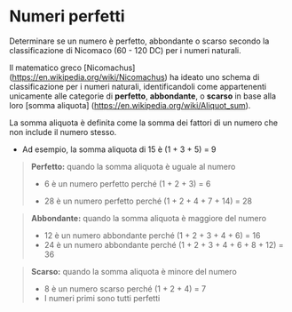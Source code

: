 # Numeri perfetti

Determinare se un numero è perfetto, abbondante o scarso secondo la classificazione di Nicomaco (60 - 120 DC) per i numeri naturali.

Il matematico greco [Nicomachus] (https://en.wikipedia.org/wiki/Nicomachus) ha ideato uno schema di classificazione per i numeri naturali, identificandoli come appartenenti unicamente alle categorie di **perfetto**, **abbondante**, o **scarso** in base alla loro [somma aliquota] (https://en.wikipedia.org/wiki/Aliquot_sum). 

La somma aliquota è definita come la somma dei fattori di un numero che non include il numero stesso. 

- Ad esempio, la somma aliquota di 15 è (1 + 3 + 5) = 9

> **Perfetto:** quando la somma aliquota è uguale al numero
>   
> - 6 è un numero perfetto perché (1 + 2 + 3) = 6
>
> - 28 è un numero perfetto perché (1 + 2 + 4 + 7 + 14) = 28


> **Abbondante:** quando la somma aliquota è maggiore del numero
> - 12 è un numero abbondante perché (1 + 2 + 3 + 4 + 6) = 16
> - 24 è un numero abbondante perché (1 + 2 + 3 + 4 + 6 + 8 + 12) = 36


> **Scarso:** quando la somma aliquota è minore del numero
> - 8 è un numero scarso perché (1 + 2 + 4) = 7
> - I numeri primi sono tutti perfetti